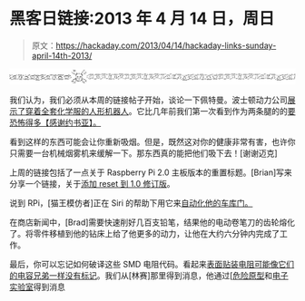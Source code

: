 # 黑客日链接:2013 年 4 月 14 日，周日

> 原文：<https://hackaday.com/2013/04/14/hackaday-links-sunday-april-14th-2013/>

![hackaday-links-chain](img/da184e9bde007f88b719f5aafc440574.png)

我们认为，我们必须从本周的链接帖子开始，谈论一下佩特曼。波士顿动力公司[展示了穿着全套化学服的人形机器人](http://www.youtube.com/watch?v=tFrjrgBV8K0)。它比几年前我们第一次看到作为两条腿的的[要恐怖得多【感谢约书亚】。](http://hackaday.com/2009/10/27/bigdogs-bipedal-brother/)

看到这样的东西可能会让你重新吸烟。但是，既然这对你的健康非常有害，也许你只需要一台机械烟雾机来缓解一下。那东西真的能把他们吸下去！[谢谢迈克]

上周的链接包括了一点关于 Raspberry Pi 2.0 主板版本的重置标题。[Brian]写来分享一个链接，关于[添加 reset 到 1.0 修订版](http://usedbytes.com/misc/pi_reset/)。

说到 RPi，[猫王模仿者]正在 Siri 的帮助下用它来[自动化他的车库门。](http://www.youtube.com/watch?v=cpBG9m3LDqI)

在商店新闻中，[Brad]需要快速削好几百支铅笔，结果他的电动卷笔刀的齿轮熔化了。将零件移植到他的钻床上给了他更多的动力，让他在大约六分钟内完成了工作。

最后，你可以忘记如何破译这些 SMD 电阻代码。看起来[表面贴装电阻可能像它们的电容兄弟一样没有标记](http://www.soselectronic.com/?str=1265)。我们从[林赛]那里得到消息，他通过[[危险原型](http://dangerousprototypes.com/2013/04/05/will-the-smd-resistors-marking-become-a-history/)和[电子实验室](http://www.electronics-lab.com/blog/?p=21437)得到消息